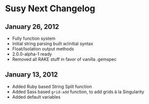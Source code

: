 Susy Next Changelog
==============================

January 26, 2012
------------------------------------

* Fully function system
* Initial string parsing built w/initial syntax
* Float/Isolation output methods
* 2.0.0-alpha-1 ready
* Removed all RAKE stuff in favor of vanilla .gemspec

January 13, 2012
------------------------------------

* Added Ruby based String Split function
* Added Sass based `grid-add` function, to add grids à la Singularity
* Added default variables